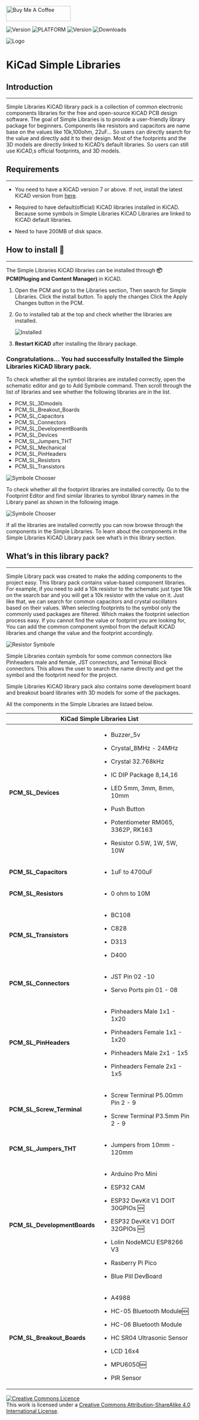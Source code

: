 
<a href="https://www.buymeacoffee.com/sajithaaldeniya" target="_blank"><img src="https://cdn.buymeacoffee.com/buttons/default-orange.png" alt="Buy Me A Coffee" height="41" width="174"></a>

![Version](https://img.shields.io/badge/COMPONESNTS-330-yellow?style=for-the-badge)   ![PLATFORM](https://img.shields.io/badge/PLATFORM-KiCAD-informational?style=for-the-badge&?link=https://www.kicad.org/=https://www.kicad.org/)   ![Version](https://img.shields.io/badge/Version-v0.5-success?style=for-the-badge) ![Downloads](https://img.shields.io/github/downloads/Sajitha-Aldeniya/KiCad-Simple-Libraries/total?style=for-the-badge&color=blueviolet)


![Logo](./assets/logo.png)

# **KiCad Simple Libraries**



##  **Introduction**
---

Simple Libraries KiCAD library pack is a collection of common electronic components libraries for the free and open-source KiCAD PCB design software. The goal of Simple Libraries is to provide a user-friendly library package for beginners. Components like resistors and capacitors are name base on the values like 10k,100ohm, 22uF… So users can directly search for the value and directly add it to their design. Most of the footprints and the 3D models are directly linked to KiCAD’s default libraries. So users can still use KiCAD,s official footprints, and 3D models.  

## **Requirements**
---
- You need to have a KiCAD version 7 or above. If not, install the latest KiCAD version from <a href="https://www.kicad.org/download/">here</a>.

- Required to have default(official) KiCAD libraries installed in KiCAD. Because some symbols in Simple Libraries KiCAD Libraries are linked to KiCAD default libraries.

- Need to have 200MB of disk space.

## **How to install 📜**
---

The Simple Libraries KiCAD libraries can be installed through **📦 PCM(Pluging and Content Manager)** in KiCAD.

1. Open the PCM and go to the Libraries section, Then search for Simple Libraries. Click the install button. To apply the changes Click the Apply Changes button in the PCM. 

2. Go to installed tab at the top and check whether the libraries are installed. 

    ![Installed](./videos/installed.png) 




3. **Restart KiCAD** after installing the library package. 

### Congratulations... You had successfully Installed the Simple Libraries KiCAD library pack.


To check whether all the symbol libraries are installed correctly, open the schematic editor and go to Add Symbole command. Then scroll through the list of libraries and see whether the following libraries are in the list. 

- PCM_SL_3Dmodels
- PCM_SL_Breakout_Boards
- PCM_SL_Capacitors
- PCM_SL_Connectors
- PCM_SL_DevelopmentBoards
- PCM_SL_Devices
- PCM_SL_Jumpers_THT
- PCM_SL_Mechanical
- PCM_SL_PinHeaders
- PCM_SL_Resistors
- PCM_SL_Transistors


![Symbole Chooser](./assets/slSymbleList.png) 

To check whether all the footprint libraries are installed correctly. Go to the Footprint Editor and find similar libraries to symbol library names in the Library panel as shown in the following image. 

![Symbole Chooser](./assets/slFootprintList.png) 

If all the libraries are installed correctly you can now browse through the components in the Simple Libraries. To learn about the components in the Simple Libraries KiCAD Library pack see what’s in this library section. 

##  **What’s in this library pack?**
---


Simple Library pack was created to make the adding components to the project easy. This library pack contains value-based component libraries. For example, if you need to add a 10k resistor to the schematic just type 10k on the search bar and you will get a 10k resistor with the value on it.  Just like that, we can search for common capacitors and crystal oscillators based on their values. When selecting footprints to the symbol only the commonly used packages are filtered. Which makes the footprint selection process easy. If you cannot find the value or footprint you are looking for, You can add the common component symbol from the default KiCAD libraries and change the value and the footprint accordingly. 

![Resistor Symbole](./assets/resistorSym.png) 

Simple Libraries contain symbols for some common connectors like Pinheaders male and female,  JST connectors, and Terminal Block connectors. This allows the user to search the name directly and get the symbol and the footprint need for the project. 

Simple Libraries KiCAD library pack also contains some development board and breakout board libraries with 3D models for some of the packages.  

All the components in the Simple Libraries are listaed below. 


<div id="KiCad Simple Libraries List" align="left">
 <table>
   <thead>
    <tr>
     <th colspan="3" rowspan="1"><b>KiCad Simple Libraries List</b></th>
    </tr>
   </thead>
   <tbody>
    <tr>
     <td><strong>PCM_SL_Devices</strong></td>
     <td>
     <ul>
       <li><p>Buzzer_5v</p></li>
       <li><p>Crystal_8MHz - 24MHz</p></li>
       <li><p>Crystal 32.768kHz</p></li>
       <li><p>IC DIP Package 8,14,16</p></li>
       <li><p>LED 5mm, 3mm, 8mm, 10mm</p></li>
        <li><p>Push Button</p></li>
       <li><p>Potentiometer RM065, 3362P, RK163</p></li>
       <li><p>Resistor 0.5W, 1W, 5W, 10W</p></li>
       <p>  </p>
    </tr>
    <tr>
     <td><strong>PCM_SL_Capacitors</strong></td>
     <td>
     <ul>
       <li><p>1uF to 4700uF</p></li>
    </tr>
    <tr>
     <td><strong>PCM_SL_Resistors</strong></td>
     <td>
     <ul>
       <li><p>0 ohm to 10M</p></li>
    </tr>
    <tr>
     <td><strong>PCM_SL_Transistors</strong></td>
     <td>
     <ul>
       <li><p>BC108</p></li>
       <li><p>C828</p></li>
       <li><p>D313</p></li>
       <li><p>D400</p></li>
    </tr>
    <tr>
     <td><strong>PCM_SL_Connectors</strong></td>
     <td>
     <ul>
       <li><p>JST Pin 02 -10</p></li>
       <li><p>Servo Ports pin 01 - 08</p></li>
    </tr>
    <tr>
    <td><strong>PCM_SL_PinHeaders</strong></td>
     <td>
     <ul>
       <li><p>Pinheaders Male 1x1 - 1x20</p></li>
       <li><p>Pinheaders Female 1x1 - 1x20</p></li>
       <li><p>Pinheaders Male 2x1 - 1x5</p></li>
       <li><p>Pinheaders Female 2x1 - 1x5</p></li>
    </tr>
    <tr>
    <td><strong>PCM_SL_Screw_Terminal</strong></td>
     <td>
     <ul>
       <li><p>Screw Terminal P5.00mm Pin  2 - 9</p></li>
       <li><p>Screw Terminal P3.5mm Pin  2 - 9</p></li>
    </tr>
    <tr>
    <td><strong>PCM_SL_Jumpers_THT</strong></td>
     <td>
     <ul>
       <li><p>Jumpers from 10mm - 120mm</p></li>
    </tr>
    <tr>
     <td><strong>PCM_SL_DevelopmentBoards</strong></td>
     <td>
     <ul>
       <li><p>Arduino Pro Mini</p></li>
       <li><p>ESP32 CAM</p></li>
       <li><p>ESP32 DevKit V1 DOIT 30GPIOs 🆕</p></li>
       <li><p>ESP32 DevKit V1 DOIT 32GPIOs 🆕</p></li>
       <li><p>Lolin NodeMCU ESP8266 V3</p></li>
       <li><p>Rasberry Pi Pico</p></li>
       <li><p>Blue Pill DevBoard</p></li>   
    </tr>
    <tr>
         <td><strong>PCM_SL_Breakout_Boards</strong></td>
     <td>
     <ul>
       <li><p>A4988</p></li>
       <li><p>HC-05 Bluetooth Module🆕</p></li>
       <li><p>HC-06 Bluetooth Module</p></li>
       <li><p>HC SR04 Ultrasonic Sensor</p></li>
       <li><p>LCD 16x4</p></li>
       <li><p>MPU6050🆕</p></li>
       <li><p>PIR Sensor</p></li>
    </tr>
     </tbody>
  </table>
</div>


<a rel="license" href="http://creativecommons.org/licenses/by-sa/4.0/"><img alt="Creative Commons Licence" style="border-width:0" src="https://i.creativecommons.org/l/by-sa/4.0/88x31.png" /></a><br />This work is licensed under a <a rel="license" href="http://creativecommons.org/licenses/by-sa/4.0/">Creative Commons Attribution-ShareAlike 4.0 International License</a>.

